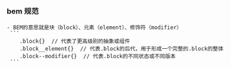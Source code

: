 ### bem 规范
    - BEM的意思就是块（block）、元素（element）、修饰符（modifier）
     ```
        .block{}  // 代表了更高级别的抽象或组件
        .block__element{}  // 代表.block的后代，用于形成一个完整的.block的整体
        .block--modifier{}  // 代表.block的不同状态或不同版本
     ```